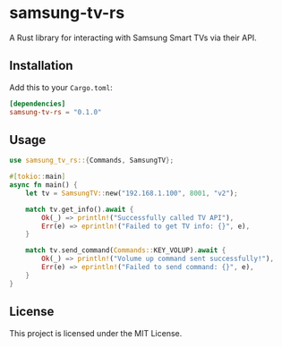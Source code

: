 # samsung-tv-rs

A Rust library for interacting with Samsung Smart TVs via their API.

## Installation

Add this to your `Cargo.toml`:

```toml
[dependencies]
samsung-tv-rs = "0.1.0"
```

## Usage

```rust
use samsung_tv_rs::{Commands, SamsungTV};

#[tokio::main]
async fn main() {
    let tv = SamsungTV::new("192.168.1.100", 8001, "v2");

    match tv.get_info().await {
        Ok(_) => println!("Successfully called TV API"),
        Err(e) => eprintln!("Failed to get TV info: {}", e),
    }

    match tv.send_command(Commands::KEY_VOLUP).await {
        Ok(_) => println!("Volume up command sent successfully!"),
        Err(e) => eprintln!("Failed to send command: {}", e),
    }
}
```

## License

This project is licensed under the MIT License.
